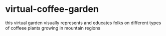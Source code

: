 # virtual-coffee-garden
this virtual garden visually represents and educates folks on different types of coffeee plants growing in mountain regions
